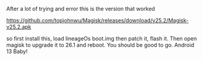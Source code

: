 After a lot of trying and error this is the version that worked 


https://github.com/topjohnwu/Magisk/releases/download/v25.2/Magisk-v25.2.apk  

so first install this, load lineageOs boot.img then patch it, flash it. Then open magisk to upgrade it to 26.1 and reboot. You should be good to go. Android 13 Baby!

